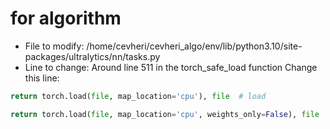 # for algorithm
 - File to modify: /home/cevheri/cevheri_algo/env/lib/python3.10/site-packages/ultralytics/nn/tasks.py
- Line to change: Around line 511 in the torch_safe_load function
Change this line:
```python
return torch.load(file, map_location='cpu'), file  # load
```
```python
return torch.load(file, map_location='cpu', weights_only=False), file  # load
```
